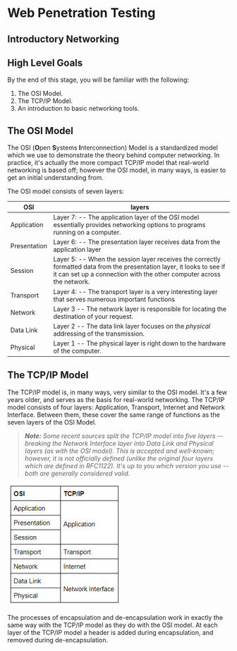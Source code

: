 # Web Penetration  Testing

## Introductory Networking

## High Level Goals

By the end of this stage, you will be familiar with the following:
1. The OSI Model.
2. The TCP/IP Model.
3. An introduction to basic networking tools.

## The OSI Model

The OSI (**O**pen **S**ystems **I**nterconnection) Model is a standardized model which we use to demonstrate the theory behind computer networking. In practice, it's actually the more compact TCP/IP model that real-world networking is based off; however the OSI model, in many ways, is easier to get an initial understanding from.

The OSI model consists of seven layers:

| OSI | layers |
|--|--|
| Application  | Layer 7: -- The application layer of the OSI model essentially provides networking options to programs running on a computer. |
| Presentation  | Layer 6: -- The presentation layer receives data from the application layer |
| Session  | Layer 5: -- When the session layer receives the correctly formatted data from the presentation layer, it looks to see if it can set up a connection with the other computer across the network. |
| Transport | Layer 4: -- The transport layer is a very interesting layer that serves numerous important functions |
| Network  | Layer 3 -- The network layer is responsible for locating the destination of your request. |
| Data Link | Layer 2 -- The data link layer focuses on the _physical_ addressing of the transmission. |
| Physical  | Layer 1 -- The physical layer is right down to the hardware of the computer. |


## The TCP/IP Model

The TCP/IP model is, in many ways, very similar to the OSI model. It's a few years older, and serves as the basis for real-world networking. The TCP/IP model consists of four layers: Application, Transport, Internet and Network Interface. Between them, these cover the same range of functions as the seven layers of the OSI Model.

> _**Note:** Some recent sources split the TCP/IP model into five layers -- breaking the Network Interface layer into Data Link and Physical layers (as with the OSI model). This is accepted and well-known; however, it is not officially defined (unlike the original four layers which are defined in RFC1122). It's up to you which version you use -- both are generally considered valid._

![image-3](img/image-3.png)

The processes of encapsulation and de-encapsulation work in exactly the same way with the TCP/IP model as they do with the OSI model. At each layer of the TCP/IP model a header is added during encapsulation, and removed during
 de-encapsulation.

